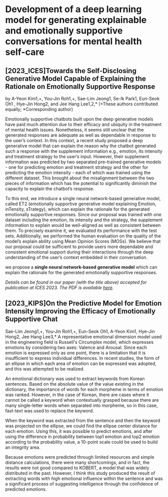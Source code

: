 # Development of a deep learning model for generating explainable and emotionally supportive conversations for mental health self-care

## [2023_ICES]Towards the Self-Disclosing Generative Model Capable of Explaining the Rationale on Emotionally Supportive Response 

by A-Yeon Kim1,+, You-Jin Roh1,+, Sae-Lim Jeong1, Se-Ik Park1, Eun-Seok Oh1 ,
Hye-Jin Hong2, and Jee Hang Lee1,2,* (+These authors contributed equally; *Corresponding author)

Emotionally supportive chatbots built upon the deep generative models have paid much attention due to their efficacy and ubiquity in the treatment of mental health issues. Nonetheless, it seems still unclear that the generated responses are adequate as well as dependable in response to the user’s context. In this context, a recent study proposed a deep generative model that can explain the reason why the chatbot generated such a response with the supplement information e.g., emotion, its intensity and treatment strategy to the user’s input. However, their supplement information was predicted by two separated pre-trained generative models - one for predicting emotion and treatment strategy and the other for predicting the emotion intensity - each of which was trained using the different dataset. This brought about the misalignment between the two pieces of information which has the potential to significantly diminish the capacity to explain the chatbot’s response.  

To this end, we introduce a single neural network-based generative model, called ET2 (emotionally supportive generative model explaining Emotion, inTensity, sTrategy), which can explain the rationale for the generated emotionally supportive responses. Since our proposal was trained with one dataset including the emotion, its intensity and the strategy, the supplement information to explain would be well-aligned as well as consistent between them. To precisely examine it, we evaluated its performance with the test sets. Additionally, we performed the human evaluation on the quality of the model’s explain ability using Mean Opinion Scores (MOSs).  We believe that our proposal could be sufficient to provide users more dependable and consistent emotional support during their interactions through the deep understanding of the user’s context embedded in their conversation.

we propose a **single neural network-based generative model** which can explain the rationale for the generated emotionally supportive responses.

*Details can be found in our paper (with the title above) accepted for publication at ICES 2023. The PDF is available [here](https://drive.google.com/file/d/1W_a_tQrHXOVmadTCzKiv2-ljjtYhCKAD/view?usp=sharing).*

## [2023_KIPS]On the Predictive Model for Emotion Intensity Improving the Efficacy of Emotionally Supportive Chat

Sae-Lim Jeong1,+, You-Jin Roh1,+, Eun-Seok Oh1, A-Yeon Kim1, Hye-Jin Hong2, Jee Hang Lee3,*
A representative emotional dimension model used in the engineering field is Russell's Circumplex model, which expresses emotions by considering two axes: Valence and Arousal. Since each emotion is expressed only as one point, there is a limitation that it is insufficient to express individual differences. In recent studies, the form of an ellipse in which each area of emotion can be expressed was adopted, and this was attempted to be realized. 

An emotional dictionary was used to extract keywords from Korean sentences. Based on the absolute value of the value existing in the dictionary, the importance of words for each morpheme in terms of emotion was ranked. However, in the case of Korean, there are cases where it cannot be called a keyword when contextually grasped because there are many single-letter words when separated into morpheme, so in this case, fast-text was used to replace the keyword. 

When the keyword was extracted from the sentence and then the keyword was projected on the ellipse, we could find the ellipse center distance for each emotion. Using this, it was possible to predict emotions, and after using the difference in probability between top1 emotion and top2 emotion according to the probability value, a 10-point scale could be used to build an integrity area. 

Because emotions were predicted through limited resources and simple distance calculations, there were many shortcomings, and in fact, the results were not good compared to KOBERT, a model that was widely distributed in the past. However, I think this study produced the result of extracting words with high emotional influence within the sentence and was a significant process of suggesting intelligence through the confidence of predicted emotions.
